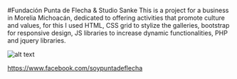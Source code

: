 #Fundación Punta de Flecha & Studio Sanke
This is a project for a business in Morelia Michoacán, dedicated to offering activities that promote culture and values, for this I used HTML, CSS grid to stylize the galleries, bootstrap for responsive design, JS libraries to increase dynamic functionalities, PHP and jquery libraries.

![alt text](https://i.imgur.com/nkiMvFf.jpg)

https://www.facebook.com/soypuntadeflecha

